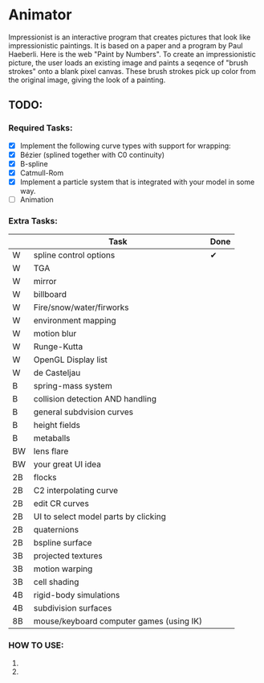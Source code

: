# Animator

Impressionist is an interactive program that creates pictures that look like impressionistic paintings. It is based on a paper and a program by Paul Haeberli. Here is the web "Paint by Numbers".
To create an impressionistic picture, the user loads an existing image and paints a seqence of "brush strokes" onto a blank pixel canvas. These brush strokes pick up color from the original image, giving the look of a painting.

## TODO:

### Required Tasks:

- [x] Implement the following curve types with support for wrapping:
- [x] Bézier (splined together with C0 continuity)
- [x] B-spline
- [x] Catmull-Rom
- [x] Implement a particle system that is integrated with your model in some way.
- [ ] Animation

### Extra Tasks:

||Task|Done|
|-|-|-|
|W|spline control options|✔|
|W|TGA||
|W|mirror||
|W|billboard||
|W|Fire/snow/water/firworks||
|W|environment mapping||
|W|motion blur||
|W|Runge-Kutta||
|W|OpenGL Display list||
|W|de Casteljau||
|B|spring-mass system||
|B|collision detection AND handling||
|B|general subdvision curves||
|B|height fields||
|B|metaballs||
|BW|lens flare||
|BW|your great UI idea||
|2B|flocks||
|2B|C2 interpolating curve||
|2B|edit CR curves||
|2B|UI to select model parts by clicking||
|2B|quaternions||
|2B|bspline surface||
|3B|projected textures||
|3B|motion warping||
|3B|cell shading||
|4B|rigid-body simulations||
|4B|subdivision surfaces||
|8B| mouse/keyboard computer games (using IK)||

### HOW TO USE:
1. 
2. 